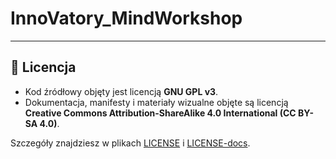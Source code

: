 # InnoVatory_MindWorkshop
---

## 📜 Licencja

- Kod źródłowy objęty jest licencją **GNU GPL v3**.  
- Dokumentacja, manifesty i materiały wizualne objęte są licencją  
  **Creative Commons Attribution-ShareAlike 4.0 International (CC BY-SA 4.0)**.

Szczegóły znajdziesz w plikach [LICENSE](./LICENSE) i [LICENSE-docs](./LICENSE-docs).
